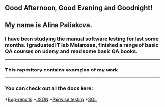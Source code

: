 ## Good Afternoon, Good Evening and Goodnight! 
## My name is Alina Paliakova. 
### I have been studying the manual software testing for last some months. I graduated IT lab Melarossa, finished a range of basic QA courses on udemy and read some basic QA books.
____ 
### This repository contains examples of my work. 
____
### You can check out all the docs here:
*[Bug-reports](https://github.com/AlinaPoliakova/test/tree/main/Bug-reports)
*[JSON](https://github.com/AlinaPoliakova/test/tree/main/JSON)
*[Pairwise testing](https://github.com/AlinaPoliakova/test/tree/main/Pairwise%20testing)
*[SQL](https://github.com/AlinaPoliakova/test/tree/main/sql)

